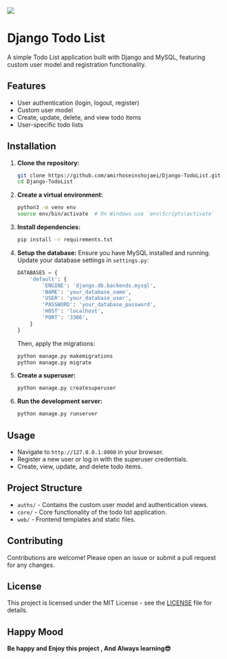 <img src="https://maxmautner.com/public/images/django.gif" align="center">

# Django Todo List

A simple Todo List application built with Django and MySQL, featuring custom user model and registration functionality.

## Features

- User authentication (login, logout, register)
- Custom user model
- Create, update, delete, and view todo items
- User-specific todo lists

## Installation

1. **Clone the repository:**
    ```sh
    git clone https://github.com/amirhoseinshojaei/Django-TodoList.git
    cd Django-TodoList
    ```

2. **Create a virtual environment:**
    ```sh
    python3 -m venv env
    source env/bin/activate  # On Windows use `env\Scripts\activate`
    ```

3. **Install dependencies:**
    ```sh
    pip install -r requirements.txt
    ```

4. **Setup the database:**
    Ensure you have MySQL installed and running. Update your database settings in `settings.py`:
    ```python
    DATABASES = {
        'default': {
            'ENGINE': 'django.db.backends.mysql',
            'NAME': 'your_database_name',
            'USER': 'your_database_user',
            'PASSWORD': 'your_database_password',
            'HOST': 'localhost',
            'PORT': '3306',
        }
    }
    ```
    Then, apply the migrations:
    ```sh
    python manage.py makemigrations
    python manage.py migrate
    ```

5. **Create a superuser:**
    ```sh
    python manage.py createsuperuser
    ```

6. **Run the development server:**
    ```sh
    python manage.py runserver
    ```

## Usage

- Navigate to `http://127.0.0.1:8000` in your browser.
- Register a new user or log in with the superuser credentials.
- Create, view, update, and delete todo items.

## Project Structure

- `auths/` - Contains the custom user model and authentication views.
- `core/` - Core functionality of the todo list application.
- `web/` - Frontend templates and static files.

## Contributing

Contributions are welcome! Please open an issue or submit a pull request for any changes.

## License

This project is licensed under the MIT License - see the [LICENSE](LICENSE) file for details.

## Happy Mood

**Be happy and Enjoy this project , And Always learning😎**